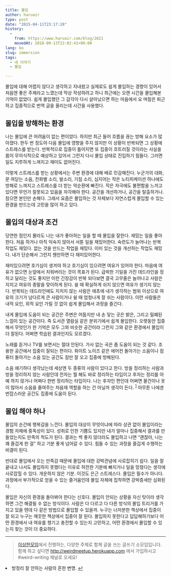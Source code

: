 ```yaml
---
title: 몰입
author: haruair
type: post
date: "2015-04-11T23:17:28"
history:
  - 
    from: https://www.haruair.com/blog/2821
    movedAt: 2018-09-13T22:02:41+00:00
lang: ko
slug: immersion
tags:
  - 내 이야기
  - 몰입

---
```

몰입에 대해 어렵지 않다고 생각하고 지내왔고 실제로도 쉽게 몰입하는 경향이 있어서 처음엔 좋은 주제라고 느꼈는데 막상 작성하려고 하니 최근에는 오랜 시간을 몰입해본 기억이 없었다. 쉽게 몰입했던 그 감각이 다시 살아났으면 하는 마음에서 요 며칠은 퇴근하고 집중적으로 번역 글을 올리는데 시간을 사용했다.

## 몰입을 방해하는 환경

나는 몰입에 큰 어려움이 없는 편이었다. 하지만 최근 들어 흐름을 끊는 방해 요소가 많아졌다. 한두 번 정도야 다음 몰입에 영향을 주지 않지만 이 상황이 반복되면 그 상황에 스트레스를 받는다. 반복적으로 집중이 틀어지면 또 집중이 흐트러질 것이라는 사실을 몸이 무의식적으로 예상하고 있어서 그런지 다시 몰입 상태로 진입하기 힘들다. 그러면 일도 지루하게 느껴지고 재미도 없어진다.

이렇게 스트레스를 받는 상황에서는 주변 환경에 대해 배로 민감해진다. 누군가의 대화, 문 여닫는 소음, 전화벨 소리, 발소리, 기침 소리, 심지어는 작은 노티피케이션 하나에도 방해로 느껴지고 스트레스를 더 받는 악순환에 빠진다. 작은 자극에도 불편함을 느끼고 있다면 무언가 잘못되고 있음을 자각해야 한다. 공간을 개선하거나, 공간을 탈출하거나. 참으면 본인만 손해다. 그래서 요즘은 몰입하는 것 자체보다 자연스럽게 몰입할 수 있는 환경을 만드는데 고민을 많이 하고 있다.

## 몰입의 대상과 조건

당연한 점인지 몰라도 나는 내가 좋아하는 일을 할 때 몰입을 잘한다. 재밌는 일을 좋아한다. 처음 하거나 아직 익숙지 않아서 서툰 일을 재밌어한다. 숙련도가 늘어나는 반복 작업도 재밌다. 없는 것을 만드는 작업을 재밌다. 이미 있는 것을 개선하는 작업도 재밌다. 내가 단순해서 그런지 웬만하면 다 재미있어한다.

재미있으려면 호기심이 생겨야 하고 호기심이 있으려면 여유가 있어야 한다. 마음에 여유가 없으면 눈앞에서 치워버리는 것이 목표가 된다. 급박한 기일을 가진 데드라인을 정하고 달리는 것도 좋지만 이런 긴장감이 반복 되다보면 결국 고무줄은 늘어나고 사람은 지치고 여유의 종말을 맞이하게 된다. 쉴 때 확실하게 쉬지 않으면 여유가 생기지 않는다. 반복되는 데드라인에도 지치지 않는 사람은 애초에 내가 생각하는 범위 이상으로 여유의 크기가 남다르게 큰 사람이거나 쉴 때 엄청나게 잘 쉬는 사람이다. 이런 사람들은 내적 요인, 외적 요인 가릴 것 없이 쉽게 몰입해서 과정을 즐긴다.

내게 몰입에 도움이 되는 공간은 주변은 어둡지만 내 손 닿는 곳은 밝은, 그리고 밀폐된 느낌이 있는 공간이다. 즉 도서관 열람실 같은 분위기에서 쉽게 몰입한다. 오랫동안 집중해서 무엇인가 한 기억은 모두 그와 비슷한 공간이라 그런지 그와 같은 환경에서 몰입이 더 잘된다. 어쩌면 학습된 결과인지도 모르겠다.

노래를 듣거나 TV를 보면서는 절대 안된다. 가사 없는 곡은 좀 도움이 되는 것 같다. 조용한 공간에서 집중이 잘되는 편이다. 화이트 노이즈 같은 에어컨 돌아가는 소음이나 컴퓨터 돌아가는 소음 있는 공간도 잠만 잘 오고 집중에 방해된다.

소음 얘기하다 생각났는데 세상엔 두 종류의 사람이 있다고 한다. 방을 정리하는 사람과 방을 정리하지 않는 사람인데 전자는 뭘 해도 바로 정리하는 타입이고 후자는 정리를 아예 하지 않거나 어쩌다 한번 정리하는 타입이다. 나는 후자인 편인데 어쩌면 물건이나 옷이 많아서 소음을 줄여주는 차음재 역할을 하는 건 아닐까 생각이 든다. <sup id="fnref-2821-1"><a href="#fn-2821-1" rel="footnote">1</a></sup> 아무튼 나에겐 번잡스러운 공간도 집중에 도움이 된다.

## 몰입 해야 하나

몰입의 순간에 행복감을 느낀다. 몰입의 대상이 무엇이냐에 따라 상관 없이 몰입이라는 경험 자체에 중독성이 있다. 성취로 인한 기쁨도 있지만 내가 얼마나 집중해서 결과를 만들었는지도 만족의 척도가 된다. 결과는 썩 좋지 않더라도 몰입하고 나면 &#8220;괜찮아, 나는 꽤 즐겁게 한 걸&#8221; 하고 기분 좋게 넘어갈 수 있다. 힘들 수 있는 과정을 즐겁게 수행하는 비결이 된다.

반대로 몰입에서 오는 만족감 때문에 몰입에 대한 강박관념에 사로잡히기 쉽다. 일을 잘 끝내고 나서도 몰입하지 못했다는 이유로 허전한 기분에 빠지거나 일을 망쳤다는 생각에 사로잡힐 수 있다. 개운하지 않은 기분. 이것도 은근 스트레스다. 몰입은 필수가 아니다. 과정에서 부가적으로 얻을 수 있는 즐거움인데 몰입 자체에 집착하면 강박증세만 심화된다.

몰입은 자신의 환경을 돌아봐야 한다는 신호다. 몰입이 안되는 상황을 자신 탓이라 생각하면 그건 해결될 수 없는 방식이다. 사람은 다 다르고 다 다른 방식의 몰입 트리거를 가지고 있을 텐데 다 같은 방법으로 몰입할 수 있을까. 누구는 너저분한 책상에서 집중이 잘 되고 누구는 깨끗한 책상에서 집중이 잘 된다. 몰입하지 못한다고 답답해하기보다 어떤 환경에서 내 여유를 챙기고 충전할 수 있는지 고민하고, 어떤 환경에서 몰입할 수 있는지 찾는 것이 더 중요하다.

* * *

> [이상한모임][1]에서 진행하는, 다양한 주제로 함께 글을 쓰는 글쓰기 소모임입니다. 함께 하고 싶다면 <http://weirdmeetup.herokuapp.com> 에서 가입하시고 #weird-writing 채널로 오세요! 

<li id="fn-2821-1">
  방정리 잘 안하는 사람의 흔한 변명.&#160;<a href="#fnref-2821-1" rev="footnote">&#8617;</a> </fn></footnotes>

 [1]: http://we.weirdmeetup.com/about
